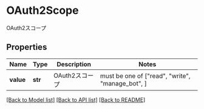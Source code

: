 # OAuth2Scope

OAuth2スコープ

## Properties
Name | Type | Description | Notes
------------ | ------------- | ------------- | -------------
**value** | **str** | OAuth2スコープ |  must be one of ["read", "write", "manage_bot", ]

[[Back to Model list]](../README.md#documentation-for-models) [[Back to API list]](../README.md#documentation-for-api-endpoints) [[Back to README]](../README.md)


